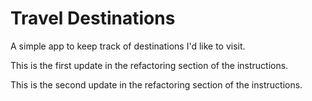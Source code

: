 # Travel Destinations

A simple app to keep track of destinations I'd like to visit.

This is the first update in the refactoring section of the instructions.

This is the second update in the refactoring section of the instructions.